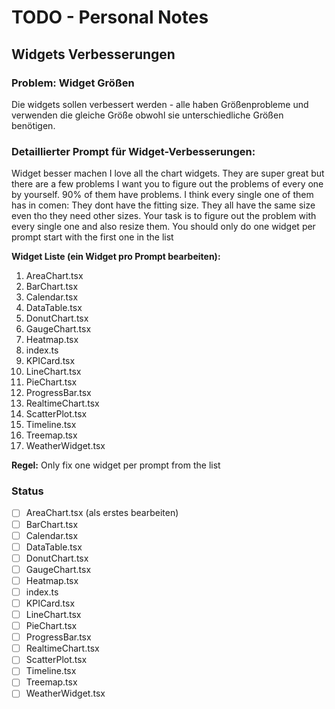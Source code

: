 # TODO - Personal Notes

## Widgets Verbesserungen

### Problem: Widget Größen
Die widgets sollen verbessert werden - alle haben Größenprobleme und verwenden die gleiche Größe obwohl sie unterschiedliche Größen benötigen.

### Detaillierter Prompt für Widget-Verbesserungen:

Widget besser machen  I love all the chart widgets. They are super great but there are a few problems I want you to figure out the problems of every one by yourself. 90% of them have problems. I think every single one of them has in comen: They dont have the fitting size. They all have the same size even tho they need other sizes. Your task is to figure out the problem with every single one and also resize them. You should only do one widget per prompt start with the first one in the list

**Widget Liste (ein Widget pro Prompt bearbeiten):**
1. AreaChart.tsx
2. BarChart.tsx  
3. Calendar.tsx
4. DataTable.tsx
5. DonutChart.tsx
6. GaugeChart.tsx
7. Heatmap.tsx
8. index.ts
9. KPICard.tsx
10. LineChart.tsx
11. PieChart.tsx
12. ProgressBar.tsx
13. RealtimeChart.tsx
14. ScatterPlot.tsx
15. Timeline.tsx
16. Treemap.tsx
17. WeatherWidget.tsx

**Regel:** Only fix one widget per prompt from the list

### Status
- [ ] AreaChart.tsx (als erstes bearbeiten)
- [ ] BarChart.tsx
- [ ] Calendar.tsx
- [ ] DataTable.tsx
- [ ] DonutChart.tsx
- [ ] GaugeChart.tsx
- [ ] Heatmap.tsx
- [ ] index.ts
- [ ] KPICard.tsx
- [ ] LineChart.tsx
- [ ] PieChart.tsx
- [ ] ProgressBar.tsx
- [ ] RealtimeChart.tsx
- [ ] ScatterPlot.tsx
- [ ] Timeline.tsx
- [ ] Treemap.tsx
- [ ] WeatherWidget.tsx